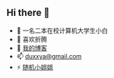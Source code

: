 ## Hi there 👋

<!--
**iduxx/iduxx** is a ✨ _special_ ✨ repository because its `README.md` (this file) appears on your GitHub profile.

Here are some ideas to get you started:
-->
- 🔭 一名二本在校计算机大学生小白
- 🤔 喜欢折腾
- 💬 [<u>我的博客</u>](http://dududududu.cn:327/)
- 📫 duxxya@gmail.com
- ⚡️ [<u>随机小姐姐</u>](http://dududududu.cn:327/sjxjj)

